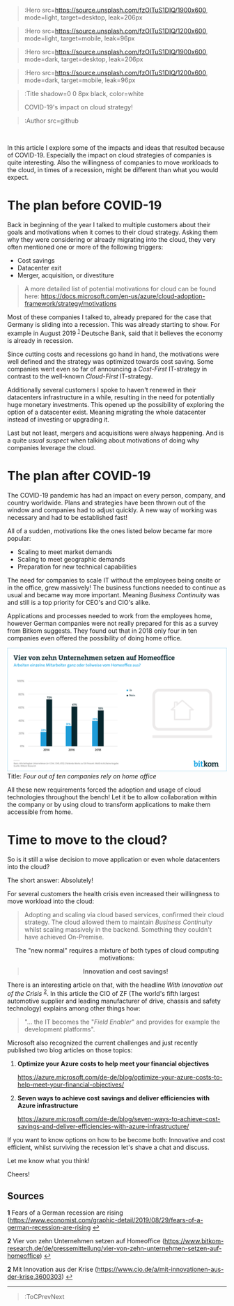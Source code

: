 > :Hero src=https://source.unsplash.com/fzOITuS1DIQ/1900x600,
>       mode=light,
>       target=desktop,
>       leak=206px

> :Hero src=https://source.unsplash.com/fzOITuS1DIQ/1200x600,
>       mode=light,
>       target=mobile,
>       leak=96px

> :Hero src=https://source.unsplash.com/fzOITuS1DIQ/1900x600,
>       mode=dark,
>       target=desktop,
>       leak=206px

> :Hero src=https://source.unsplash.com/fzOITuS1DIQ/1200x600,
>       mode=dark,
>       target=mobile,
>       leak=96px

> :Title shadow=0 0 8px black, color=white
>
> COVID-19's impact on cloud strategy!

> :Author src=github

<br>

In this article I explore some of the impacts and ideas that resulted because of COVID-19. Especially the impact on cloud strategies of companies is quite interesting. Also the willingness of companies to move workloads to the cloud, in times of a recession, might be different than what you would expect. 
 
# The plan before COVID-19
Back in beginning of the year I talked to multiple customers about their goals and motivations when it comes to their cloud strategy. Asking them why they were considering or already migrating into the cloud, they very often mentioned one or more of the following triggers:
 
- Cost savings
- Datacenter exit
- Merger, acquisition, or divestiture
 
>A more detailed list of potential motivations for cloud can be found here: https://docs.microsoft.com/en-us/azure/cloud-adoption-framework/strategy/motivations
 
Most of these companies I talked to, already prepared for the case that Germany is sliding into a recession. This was already starting to show. For example in August 2019 <sup id="a1">[1](#f1)</sup> Deutsche Bank, said that it believes the economy is already in recession. 

Since cutting costs and recessions go hand in hand, the motivations were well defined and the strategy was optimized towards cost saving. Some companies went even so far of announcing a *Cost-First* IT-strategy in contrast to the well-known *Cloud-First* IT-strategy.

Additionally several customers I spoke to haven't renewed in their datacenters infrastructure in a while, resulting in the need for potentially huge monetary investments. This opened up the possibility of exploring the option of a datacenter exist. Meaning migrating the whole datacenter instead of investing or upgrading it. 
 
Last but not least, mergers and acquisitions were always happening. And is a quite *usual suspect* when talking about motivations of doing why companies leverage the cloud. 
 
# The plan after COVID-19
 
The COVID-19 pandemic has had an impact on every person, company, and country worldwide. Plans and strategies have been thrown out of the window and companies had to adjust quickly. A new way of working was necessary and had to be established fast!
 
All of a sudden, motivations like the ones listed below became far more popular:
 
- Scaling to meet market demands
- Scaling to meet geographic demands
- Preparation for new technical capabilities
 
The need for companies to scale IT without the employees being onsite or in the office, grew massively! The business functions needed to continue as usual and became way more important. Meaning *Business Continuity* was and still is a top priority for CEO's and CIO's alike. 
 
Applications and processes needed to work from the employees home, however German companies were not really prepared for this as a survey from Bitkom suggests. They found out that in 2018 only four in ten companies even offered the possibility of doing home office.
 
![HomeOffice](/img/Homeoffice_Germany.png)
Title: *Four out of ten companies rely on home office*
 
All these new requirements forced the adoption and usage of cloud technologies throughout the bench! Let it be to allow collaboration within the company or by using cloud to  transform applications to make them accessible from home.
 
# Time to move to the cloud?
 
So is it still a wise decision to move application or even whole datacenters into the cloud? 

The short answer: Absolutely! 
 
For several customers the health crisis even increased their willingness to move workload into the cloud: 
 
>Adopting and scaling via cloud based services, confirmed their cloud strategy. The cloud allowed them to maintain *Business Continuity* whilst scaling massively in the backend. Something they couldn't have achieved On-Premise.
 
<center>The "new normal" requires a mixture of both types of cloud computing motivations: 
</center>

**<center><blockquote>Innovation and cost savings!</center></blockquote>**

There is an interesting article on that, with the headline *With Innovation out of the Crisis* <sup id="a2">[2](#f2)</sup>. In this article the CIO of ZF (The world's fifth largest automotive supplier and leading manufacturer of drive, chassis and safety technology) explains among other things how: 
 
>"... the IT becomes the "*Field Enabler*" and provides for example the development platforms".
 
Microsoft also recognized the current challenges and just recently published two blog articles on those topics: 
 
1. **Optimize your Azure costs to help meet your financial objectives** 
   
   https://azure.microsoft.com/de-de/blog/optimize-your-azure-costs-to-help-meet-your-financial-objectives/ 
   
2. **Seven ways to achieve cost savings and deliver efficiencies with Azure infrastructure**
    
    https://azure.microsoft.com/de-de/blog/seven-ways-to-achieve-cost-savings-and-deliver-efficiencies-with-azure-infrastructure/ 
 
If you want to know options on how to be become both: Innovative and cost efficient, whilst surviving the recession let's shave a chat and discuss.

Let me know what you think!
 
Cheers!

## Sources
<b id="f1">1</b> Fears of a German recession are rising (https://www.economist.com/graphic-detail/2019/08/29/fears-of-a-german-recession-are-rising [↩](#a1)

<b id="f2">2</b> Vier von zehn Unternehmen setzen auf Homeoffice
 (https://www.bitkom-research.de/de/pressemitteilung/vier-von-zehn-unternehmen-setzen-auf-homeoffice) [↩](#a1)

<b id="f2">2</b> Mit Innovation aus der Krise (https://www.cio.de/a/mit-innovationen-aus-der-krise,3600303) [↩](#a2)



---

> :ToCPrevNext
